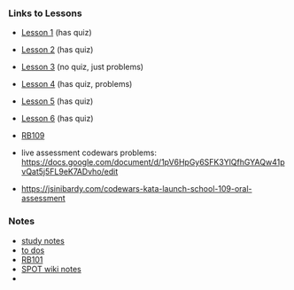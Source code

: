### Links to Lessons

- [Lesson 1](https://launchschool.com/lessons/c82cd406/assignments) (has quiz)
- [Lesson 2](https://launchschool.com/lessons/a0f3cd44/assignments) (has quiz)
- [Lesson 3](https://launchschool.com/lessons/263069da/assignments) (no quiz, just problems)
- [Lesson 4](https://launchschool.com/lessons/85376b6d/assignments) (has quiz, problems)
- [Lesson 5](https://launchschool.com/lessons/c53f2250/assignments) (has quiz)
- [Lesson 6](https://launchschool.com/lessons/de05b300/assignments) (has quiz)

- [RB109](https://launchschool.com/lessons/3ce27abc/assignments)


- live assessment codewars problems:  https://docs.google.com/document/d/1pV6HpGy6SFK3YlQfhGYAQw41pvQat5j5FL9eK7ADvho/edit
- https://jsinibardy.com/codewars-kata-launch-school-109-oral-assessment

### Notes
- [study notes](https://jjmchew.github.io/RB109/studyNotes)
- [to dos](https://jjmchew.github.io/ToDos)
- [RB101](https://jjmchew.github.io/RB101)
- [SPOT wiki notes](https://drive.google.com/file/d/16Q32xXRoJ0wFMwiA8CojhdqfwCgE9rjj/view)
- 
